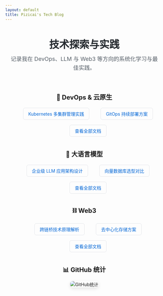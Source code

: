 ```yaml
---
layout: default
title: Pizicai's Tech Blog
---
```

<style>
.section { 
  margin: 2rem 0; 
  max-width: 800px; 
  margin-left: auto; 
  margin-right: auto; 
}
.section h2 { 
  margin: 0 0 0.75rem 0; 
  font-size: 1.25rem; 
  text-align: center; 
}
.links ul { 
  margin: 0.5rem 0 0 0; 
  text-align: center; 
}
.links li { 
  margin: 0.35rem 0; 
  display: inline-block; 
  margin: 0.5rem 1rem; 
}
.links a { 
  color: #0366d6; 
  text-decoration: none; 
  padding: 0.5rem 1rem; 
  border: 1px solid #e1e4e8; 
  border-radius: 6px; 
  display: inline-block; 
  transition: all 0.2s ease; 
}
.links a:hover { 
  text-decoration: none; 
  background-color: #f6f8fa; 
  border-color: #0366d6; 
}
.grid { 
  display: grid; 
  grid-template-columns: 2fr 1fr; 
  gap: 1.25rem; 
  max-width: 1000px; 
  margin: 0 auto; 
}
.panel { 
  border: 1px solid #e1e4e8; 
  border-radius: 8px; 
  padding: 0.75rem 1rem; 
  background: #fff; 
}
.panel h3 { 
  margin: 0 0 0.5rem 0; 
  font-size: 1.05rem; 
  text-align: center; 
}
.recent-list { 
  list-style: none; 
  margin: 0; 
  padding: 0; 
}
.recent-list li { 
  display: flex; 
  gap: 0.5rem; 
  align-items: baseline; 
  padding: 0.45rem 0; 
  border-bottom: 1px solid #f1f1f1; 
}
.recent-list li:last-child { 
  border-bottom: 0; 
}
.recent-list time { 
  color: #6a737d; 
  font-size: 0.9rem; 
}
.recent-list a { 
  color: #24292e; 
  text-decoration: none; 
}
.recent-list a:hover { 
  color: #0366d6; 
  text-decoration: underline; 
}
.tag-cloud { 
  text-align: center; 
}
.tag-cloud a { 
  display: inline-block; 
  margin: 0.25rem 0.5rem 0 0; 
  color: #586069; 
  text-decoration: none; 
}
.tag-cloud a:hover { 
  text-decoration: underline; 
}
.github-stats { 
  text-align: center; 
  margin: 2rem auto; 
  max-width: 600px;
  display: flex;
  flex-direction: column;
  align-items: center;
}

.github-stats h2 {
  margin-bottom: 1rem;
}

.github-stats img {
  display: block;
  margin: 0 auto;
  border-radius: 8px;
  box-shadow: 0 4px 12px rgba(0, 0, 0, 0.1);
}

/* Hero区域居中样式 */
.hero {
  text-align: center;
  margin: 0 auto 2rem auto;
  max-width: 800px;
  padding: 2rem 1rem;
}

.hero h1 {
  margin: 0 0 0.75rem 0;
  font-size: 2rem;
  font-weight: 700;
  color: #24292e;
}

.hero p.lead {
  color: #586069;
  margin: 0;
  font-size: 1.1rem;
  line-height: 1.6;
}

@media (max-width: 900px) { 
  .grid { 
    grid-template-columns: 1fr; 
  } 
  .links li { 
    display: block; 
    margin: 0.5rem 0; 
  }
  
  .hero {
    padding: 1.5rem 1rem;
  }
  
  .hero h1 {
    font-size: 1.75rem;
  }
  
  .hero p.lead {
    font-size: 1rem;
  }
}
</style>

<div class="home">
  <div class="hero">
    <h1>技术探索与实践</h1>
    <p class="lead">记录我在 DevOps、LLM 与 Web3 等方向的系统化学习与最佳实践。</p>
  </div>

  <div class="section links">
    <h2>🚀 DevOps & 云原生</h2>
    <ul>
      <li><a href="/docs/cloudnative/2024/kubernetes-multi-cluster/">Kubernetes 多集群管理实践</a></li>
      <li><a href="/docs/cloudnative/2024/gitops-deployment/">GitOps 持续部署方案</a></li>
      <li><a href="/docs/cloudnative/">查看全部文档</a></li>
    </ul>
  </div>

  <div class="section links">
    <h2>🤖 大语言模型</h2>
    <ul>
      <li><a href="/docs/llm/2024/enterprise-llm-arch/">企业级 LLM 应用架构设计</a></li>
      <li><a href="/docs/llm/2024/vector-db-comparison/">向量数据库选型对比</a></li>
      <li><a href="/docs/llm/">查看全部文档</a></li>
    </ul>
  </div>

  <div class="section links">
    <h2>⛓️ Web3</h2>
    <ul>
      <li><a href="/docs/web3/2024/cross-chain-bridge/">跨链桥技术原理解析</a></li>
      <li><a href="/docs/web3/2024/decentralized-storage/">去中心化存储方案</a></li>
      <li><a href="/docs/web3/">查看全部文档</a></li>
    </ul>
  </div>

  <div class="section github-stats">
    <h2>📊 GitHub 统计</h2>
    <img alt="GitHub统计" src="https://github-readme-stats.vercel.app/api?username=pizicaiman&show_icons=true" />
  </div>
</div>